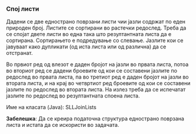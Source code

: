 ### Спој листи

Дадени се две еднострано поврзани листи чии јазли содржат по еден природен број. Листите се сортирани во растечки
редослед. Треба да се спојат двете листи во една така што резултантната листа да е сортирана. Сортирањето е подредување
со слевање. Јазлите кои се јавуваат како дупликати (од иста листа или од различна) да се отстранат.

Во првиот ред од влезот е даден бројот на јазли во првата листа, потоа во вториот ред се дадени броевите од кои се
составени јазлите по редослед во првата листа, па во третиот ред е даден бројот на јазли во втората листа, и на крај во
четвртиот ред броевите од кои се составени јазлите по редослед во втората листа. На излез треба да се испечатат јазлите
по редослед во резултантната споена листа.

Име на класата (Java): SLLJoinLists

**Забелешка**: Да се креира податочна структура еднострано поврзана листа и истата да се искористи во задачата.